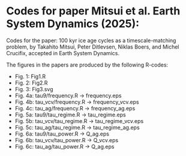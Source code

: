 # Codes for paper Mitsui et al. Earth System Dynamics (2025): 
Codes for the paper: 100 kyr ice age cycles as a timescale-matching problem, by
Takahito Mitsui, Peter Ditlevsen, Niklas Boers, and Michel Crucifix, accepted in Earth System Dynamics.

The figures in the papers are produced by the following R-codes:

- Fig. 1: Fig1.R
- Fig. 2: Fig2.R
- Fig. 3: Fig3.svg
- Fig. 4a: tau9/frequency.R -> frequency.eps
- Fig. 4b: tau_vcv/frequency.R -> frequency_vcv.eps
- Fig. 4c: tau_ag/frequency.R -> frequency_ag.eps
- Fig. 5a: tau9/tau_regime.R -> tau_regime.eps
- Fig. 5b: tau_vcv/tau_regime.R -> tau_regime_vcv.eps
- Fig. 5c: tau_ag/tau_regime.R -> tau_regime_ag.eps
- Fig. 6a: tau9/tau_power.R -> Q_ag.eps
- Fig. 6b: tau_vcv/tau_power.R -> Q_vcv.eps
- Fig. 6c: tau_ag/tau_power.R -> Q_ag.eps
